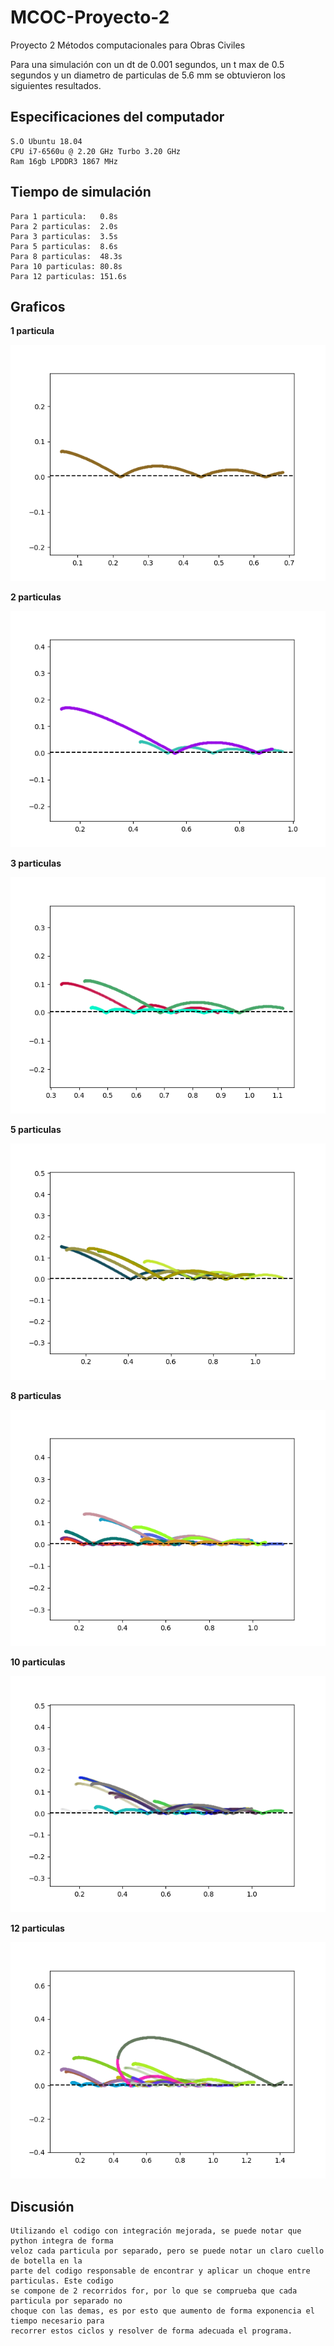 # MCOC-Proyecto-2
Proyecto 2 Métodos computacionales para Obras Civiles

Para una simulación con un dt de 0.001 segundos, un t max de 0.5 segundos y un diametro de particulas de 5.6 mm se obtuvieron los siguientes resultados.

## Especificaciones del computador

	S.O Ubuntu 18.04
	CPU i7-6560u @ 2.20 GHz Turbo 3.20 GHz
	Ram 16gb LPDDR3 1867 MHz

## Tiempo de simulación

	Para 1 particula:   0.8s
	Para 2 particulas:  2.0s
	Para 3 particulas:  3.5s
	Para 5 particulas:  8.6s
	Para 8 particulas:  48.3s
	Para 10 particulas: 80.8s
	Para 12 particulas: 151.6s
	
## Graficos
**1 particula**

![Grafico_01](https://raw.githubusercontent.com/naxolorca/MCOC-Proyecto-2-Entrega-4/master/Grafico_01.png)

**2 particulas**

![Grafico_02](https://raw.githubusercontent.com/naxolorca/MCOC-Proyecto-2-Entrega-4/master/Grafico_02.png)

**3 particulas**

![Grafico_03](https://raw.githubusercontent.com/naxolorca/MCOC-Proyecto-2-Entrega-4/master/Grafico_03.png)

**5 particulas**

![Grafico_05](https://raw.githubusercontent.com/naxolorca/MCOC-Proyecto-2-Entrega-4/master/Grafico_05.png)

**8 particulas**

![Grafico_08](https://raw.githubusercontent.com/naxolorca/MCOC-Proyecto-2-Entrega-4/master/Grafico_08.png)

**10 particulas**

![Grafico_10](https://raw.githubusercontent.com/naxolorca/MCOC-Proyecto-2-Entrega-4/master/Grafico_10.png)

**12 particulas**

![Grafico_12](https://raw.githubusercontent.com/naxolorca/MCOC-Proyecto-2-Entrega-4/master/Grafico_12.png)

## Discusión

	Utilizando el codigo con integración mejorada, se puede notar que python integra de forma 
	veloz cada particula por separado, pero se puede notar un claro cuello de botella en la 
	parte del codigo responsable de encontrar y aplicar un choque entre particulas. Este codigo 
	se compone de 2 recorridos for, por lo que se comprueba que cada particula por separado no 
	choque con las demas, es por esto que aumento de forma exponencia el tiempo necesario para
	recorrer estos ciclos y resolver de forma adecuada el programa.

